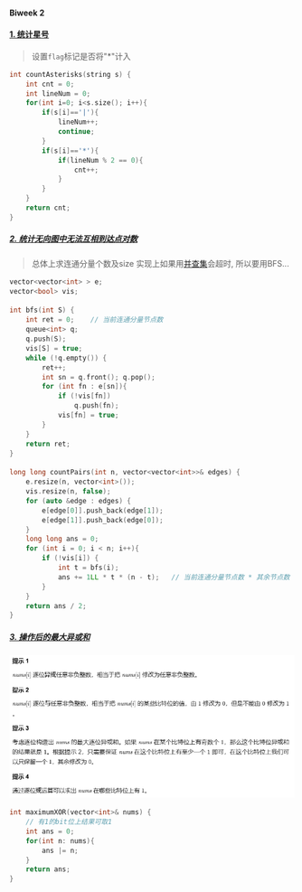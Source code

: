 #### Biweek 2

#### [1. 统计星号](https://leetcode.cn/problems/count-asterisks/)

> 设置`flag`标记是否将"*"计入
```CPP
int countAsterisks(string s) {
    int cnt = 0;
    int lineNum = 0;
    for(int i=0; i<s.size(); i++){
        if(s[i]=='|'){
            lineNum++;
            continue;
        }
        if(s[i]=='*'){
            if(lineNum % 2 == 0){
                cnt++;
            }
        }
    }
    return cnt;
}
```


##### [2. 统计无向图中无法互相到达点对数](https://leetcode.cn/problems/count-unreachable-pairs-of-nodes-in-an-undirected-graph/)
> 总体上求连通分量个数及size
> 实现上如果用[并查集](/markdown/%E4%B8%93%E9%A2%98%20-%20%E5%B9%B6%E6%9F%A5%E9%9B%86.md)会超时, 所以要用BFS...

```CPP
vector<vector<int> > e;
vector<bool> vis;

int bfs(int S) {
    int ret = 0;    // 当前连通分量节点数
    queue<int> q;
    q.push(S);
    vis[S] = true;
    while (!q.empty()) {
        ret++;
        int sn = q.front(); q.pop();
        for (int fn : e[sn]){
            if (!vis[fn]) 
                q.push(fn);
            vis[fn] = true;
        }
    }
    return ret;
}

long long countPairs(int n, vector<vector<int>>& edges) {
    e.resize(n, vector<int>());
    vis.resize(n, false);
    for (auto &edge : edges) {
        e[edge[0]].push_back(edge[1]);
        e[edge[1]].push_back(edge[0]);
    }
    long long ans = 0;
    for (int i = 0; i < n; i++){
        if (!vis[i]) {
            int t = bfs(i);
            ans += 1LL * t * (n - t);   // 当前连通分量节点数 * 其余节点数
        }
    }
    return ans / 2;
}
```


##### [3. 操作后的最大异或和](https://leetcode.cn/problems/maximum-xor-after-operations/)

![LC6105](/appendix/LC6105.png)
```CPP
int maximumXOR(vector<int>& nums) {
    // 有1的bit位上结果可取1
    int ans = 0;
    for(int n: nums){
        ans |= n;
    }
    return ans;
}
```